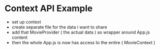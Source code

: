 # Context API Example

- set up context
- create separate file for the data i want to share
- add that MovieProvider ( the actual data ) as wrapper around App.js content
- then the whole App.js is now has access to the entire ( MovieContext )
